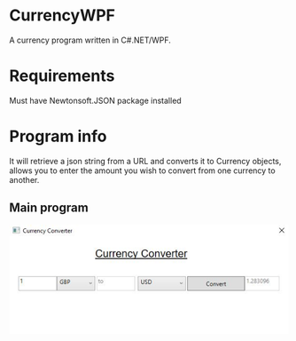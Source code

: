# CurrencyWPF

A currency program written in C#.NET/WPF.

# Requirements
Must have Newtonsoft.JSON package installed

# Program info
It will retrieve a json string from a URL and converts it to Currency objects, 
allows you to enter the amount you wish to convert from one currency to another.

## Main program
![Main](screenshots/main.JPG)
